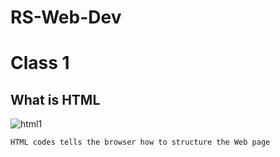 # RS-Web-Dev

# Class 1
## What is HTML
![html1](https://i.ibb.co/t3QpLSR/html1.jpg)

`HTML codes tells the browser how to structure the Web page`